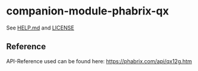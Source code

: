 # companion-module-phabrix-qx

See [HELP.md](./companion/HELP.md) and [LICENSE](./LICENSE)

## Reference
API-Reference used can be found here: https://phabrix.com/api/qx12g.htm
